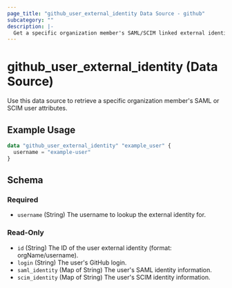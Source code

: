 ```yaml
---
page_title: "github_user_external_identity Data Source - github"
subcategory: ""
description: |-
  Get a specific organization member's SAML/SCIM linked external identity
---
```


# github_user_external_identity (Data Source)

Use this data source to retrieve a specific organization member's SAML or SCIM user attributes.

## Example Usage

```terraform
data "github_user_external_identity" "example_user" {
  username = "example-user"
}
```

<!-- schema generated by tfplugindocs -->
## Schema

### Required

- `username` (String) The username to lookup the external identity for.

### Read-Only

- `id` (String) The ID of the user external identity (format: orgName/username).
- `login` (String) The user's GitHub login.
- `saml_identity` (Map of String) The user's SAML identity information.
- `scim_identity` (Map of String) The user's SCIM identity information.
